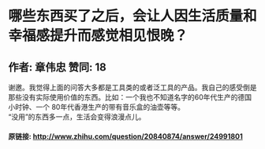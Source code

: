 # 哪些东西买了之后，会让人因生活质量和幸福感提升而感觉相见恨晚？
## 作者: 章伟忠  赞同: 18
谢邀。我觉得上面的问答大多都是工具类的或者泛工具的产品。我自己的感受倒是那些没有实际使用价值的东西。比如：一个我也不知道名字的60年代生产的德国小时钟、一个
80年代香港生产的带有音乐盒的油壶等等。  
“没用”的东西多一点，生活会变得浪漫点儿。

#### 原链接: http://www.zhihu.com/question/20840874/answer/24991801